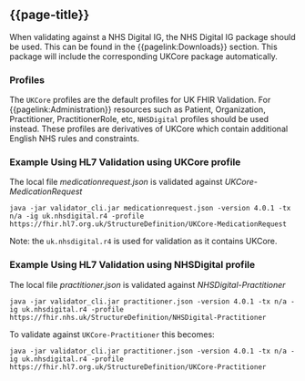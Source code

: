 ## {{page-title}}

When validating against a NHS Digital IG, the NHS Digital IG package should be used. This can be found in the {{pagelink:Downloads}} section. This package will include the corresponding UKCore package automatically.

### Profiles

The `UKCore` profiles are the default profiles for UK FHIR Validation. 
For {{pagelink:Administration}} resources such as Patient, Organization, Practitioner, PractitionerRole, etc, `NHSDigital` profiles should be used instead. These profiles are derivatives of UKCore which contain additional English NHS rules and constraints.

### Example Using HL7 Validation using UKCore profile 

The local file *medicationrequest.json* is validated against *UKCore-MedicationRequest*

`java -jar validator_cli.jar medicationrequest.json -version 4.0.1 -tx n/a -ig uk.nhsdigital.r4 -profile https://fhir.hl7.org.uk/StructureDefinition/UKCore-MedicationRequest`

Note: the `uk.nhsdigital.r4` is used for validation as it contains UKCore.

### Example Using HL7 Validation using NHSDigital profile

The local file *practitioner.json* is validated against *NHSDigital-Practitioner*

`java -jar validator_cli.jar practitioner.json -version 4.0.1 -tx n/a -ig uk.nhsdigital.r4 -profile https://fhir.nhs.uk/StructureDefinition/NHSDigital-Practitioner`

To validate against `UKCore-Practitioner` this becomes: 

`java -jar validator_cli.jar practitioner.json -version 4.0.1 -tx n/a -ig uk.nhsdigital.r4 -profile https://fhir.hl7.org.uk/StructureDefinition/UKCore-Practitioner`


<br/>





